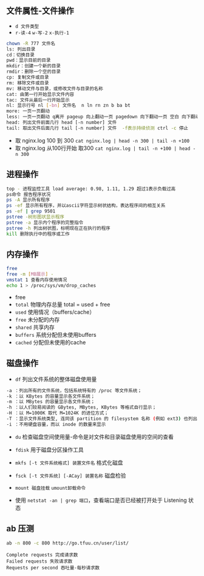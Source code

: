 
## 文件属性-文件操作
- `d 文件类型`
- `r-读-4` `w-写-2` `x-执行-1`

```bash
chown -R 777 文件名
ls: 列出目录
cd：切换目录
pwd：显示目前的目录
mkdir：创建一个新的目录
rmdir：删除一个空的目录
cp: 复制文件或目录
rm: 移除文件或目录
mv: 移动文件与目录，或修改文件与目录的名称
cat: 由第一行开始显示文件内容
tac: 文件从最后一行开始显示
nl: 显示行号 nl [-bn] 文件名  n ln rn zn b ba bt
more: 一页一页翻动
less: 一页一页翻动 q离开 pageup 向上翻动一页 pagedown 向下翻动一页 空白 向下翻动
head: 列出文件前面几行 head [-n number] 文件 
tail: 取出文件后面几行 tail [-n number] 文件  -f表示持续侦测 ctrl -c 停止

```
- 取 nginx.log 100 到 300 `cat nginx.log | head -n 300 | tail -n +100`
- 取 nginx.log 从100行开始 取300  `cat nginx.log | tail -n +100 | head -n 300`

## 进程操作

```bash
top - 进程监控工具 load average: 0.98, 1.11, 1.29 超过1表示负载过高
ps命令 报告程序状况
ps -A 显示所有程序
ps -ef 显示所有程序，并以ascii字符显示树状结构，表达程序间的相互关系
ps -ef | grep 9501
pstree -树形图状显示程序
pstree -a 显示内个程序的完整指令
pstree -h 列出树状图，标明现在正在执行的程序
kill 删除执行中的程序或工作

```

## 内存操作

```bash
free 
free -m [MB展示] -
vmstat 1 查看内存使用情况
echo 1 > /proc/sys/vm/drop_caches
```

- free
- `total` 物理内存总量 total = used + free
- `used` 使用情况（buffers/cache）
- `free` 未分配的内存
- `shared` 共享内存
- `buffers` 系统分配但未使用buffers
- `cached` 分配但未使用的cache

## 磁盘操作
- `df` 列出文件系统的整体磁盘使用量

```bash
-a ：列出所有的文件系统，包括系统特有的 /proc 等文件系统；
-k ：以 KBytes 的容量显示各文件系统；
-m ：以 MBytes 的容量显示各文件系统；
-h ：以人们较易阅读的 GBytes, MBytes, KBytes 等格式自行显示；
-H ：以 M=1000K 取代 M=1024K 的进位方式；
-T ：显示文件系统类型, 连同该 partition 的 filesystem 名称 (例如 ext3) 也列出；
-i ：不用硬盘容量，而以 inode 的数量来显示
```

- `du` 检查磁盘空间使用量-命令是对文件和目录磁盘使用的空间的查看

- `fdisk` 用于磁盘分区操作工具
- `mkfs [-t 文件系统格式] 装置文件名` 格式化磁盘
- `fsck [-t 文件系统] [-ACay] 装置名称` 磁盘检验
- `mount 磁盘挂载` `umount卸载命令`


- 使用 `netstat -an | grep 端口`，查看端口是否已经被打开处于 Listening 状态

## ab 压测

```bash
ab -n 800 -c 800 http://go.tfuu.cn/user/list/
```


```
Complete requests 完成请求数
Failed requests 失败请求数
Requests per second 吞吐量-每秒请求数
```